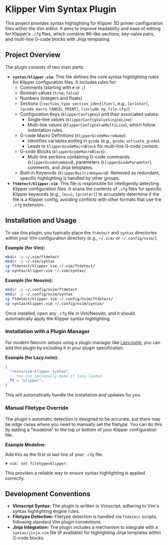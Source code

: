 # Klipper Vim Syntax Plugin

This project provides syntax highlighting for Klipper 3D printer configuration files within the Vim editor. It aims to improve readability and ease of editing for Klipper's `.cfg` files, which combine INI-like sections, key-value pairs, and multi-line G-code blocks with Jinja templating.

## Project Overview

The plugin consists of two main parts:

*   **`syntax/klipper.vim`**: This file defines the core syntax highlighting rules for Klipper configuration files. It includes rules for:
    *   Comments (starting with `#` or `;`)
    *   Boolean values (`true`, `false`)
    *   Numbers (integers and floats)    
    *   Sections (`[section_type section_identifier]`, e.g., `[printer]`, `[gcode_macro CANCEL_PRINT]`, `[include my_file.cfg]`)
    *   Configuration Keys (`klipperConfigKey`) and their associated values:
        *   Single-line values (`klipperConfigValueSingleLine`)
        *   Multi-line values (`klipperConfigValueMultiLine`), which follow indentation rules.
    *   G-code Macro Definitions (`klipperGcodeMacroName`):
        *   Identifies variables ending in `gcode` (e.g., `gcode`, `activate_gcode`).
        *   Leads to `klipperGcodeMacroBlock` for multi-line G-code content.
    *   G-code Blocks (`klipperGcodeMacroBlock`):
        *   Multi-line sections containing G-code commands (`klipperGcodeCommand`), parameters (`klipperGcodeParameter`), comments, and Jinja templates.
    *   Built-in Keywords (`klipperBuiltinKeyword`): Removed as redundant, specific highlighting is handled by other groups.
*   **`ftdetect/klipper.vim`**: This file is responsible for intelligently detecting Klipper configuration files. It scans the contents of `.cfg` files for specific Klipper keywords (e.g., `[mcu]`, `[printer]`) to accurately determine if the file is a Klipper config, avoiding conflicts with other formats that use the `.cfg` extension.

## Installation and Usage

To use this plugin, you typically place the `ftdetect` and `syntax` directories within your Vim configuration directory (e.g., `~/.vim/` or `~/.config/nvim/`).

**Example (for Vim):**

```bash
mkdir -p ~/.vim/ftdetect
mkdir -p ~/.vim/syntax
cp ftdetect/klipper.vim ~/.vim/ftdetect/
cp syntax/klipper.vim ~/.vim/syntax/
```

**Example (for Neovim):**

```bash
mkdir -p ~/.config/nvim/ftdetect
mkdir -p ~/.config/nvim/syntax
cp ftdetect/klipper.vim ~/.config/nvim/ftdetect/
cp syntax/klipper.vim ~/.config/nvim/syntax/
```

Once installed, open any `.cfg` file in Vim/Neovim, and it should automatically apply the Klipper syntax highlighting.

### Installation with a Plugin Manager

For modern Neovim setups using a plugin manager like
[Lazy.nvim](https://github.com/folke/lazy.nvim), you can add this plugin by
including it in your plugin specification.

**Example (for Lazy.nvim):**

```lua
{
  "ressu/vim-klipper-syntax",
  -- You can optionally make it lazy-loaded
  ft = "klipper",
}
```

This will automatically handle the installation and updates for you.

### Manual Filetype Override

The plugin's automatic detection is designed to be accurate, but there may be
edge cases where you need to manually set the filetype. You can do this by
adding a "modeline" to the top or bottom of your Klipper configuration file.

**Example Modeline:**

Add this as the first or last line of your `.cfg` file:

```vim
# vim: set filetype=klipper:
```

This provides a reliable way to ensure syntax highlighting is applied correctly.

## Development Conventions

*   **Vimscript Syntax:** The plugin is written in Vimscript, adhering to Vim's syntax highlighting engine rules.
*   **Filetype Detection:** Filetype detection is handled via `ftdetect` scripts, following standard Vim plugin conventions.
*   **Jinja Integration:** The plugin includes a mechanism to integrate with a `syntax/jinja.vim` file (if available) for highlighting Jinja templates within G-code blocks.
